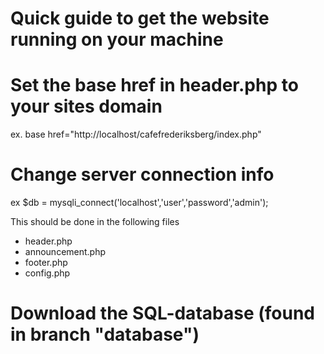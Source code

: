 # Quick guide to get the website running on your machine


# Set the base href in header.php to your sites domain
ex. base href="http://localhost/cafefrederiksberg/index.php"


# Change server connection info
ex $db = mysqli_connect('localhost','user','password','admin');

This should be done in the following files
- header.php
- announcement.php
- footer.php
- config.php

# Download the SQL-database (found in branch "database")
